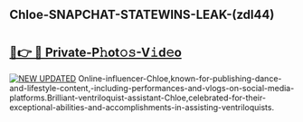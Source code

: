 ## Chloe-SNAPCHAT-STATEWINS-LEAK-(zdl44)


# <h2><a href="https://mediaupload.pro?-20M">🔗👉 🔴 Private-P𝚑ot𝚘𝚜-V𝚒d𝚎o</a></h2>

[![NEW UPDATED](https://i.imgur.com/0qMVB7G.gif)](https://mediaupload.pro?-20M)
Online-influencer-Chloe,known-for-publishing-dance-and-lifestyle-content,-including-performances-and-vlogs-on-social-media-platforms.Brilliant-ventriloquist-assistant-Chloe,celebrated-for-their-exceptional-abilities-and-accomplishments-in-assisting-ventriloquists.  